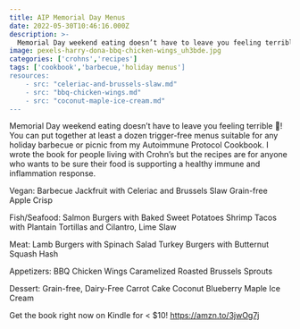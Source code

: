 ```yaml
---
title: AIP Memorial Day Menus
date: 2022-05-30T10:46:16.000Z
description: >-
  Memorial Day weekend eating doesn’t have to leave you feeling terrible! You can put together a dozen trigger-free menus from my Autoimmune Protocol Cookbook. 
image: pexels-harry-dona-bbq-chicken-wings_uh3bde.jpg
categories: ['crohns','recipes']
tags: ['cookbook','barbecue,'holiday menus']
resources:
    - src: "celeriac-and-brussels-slaw.md"
    - src: "bbq-chicken-wings.md"
    - src: "coconut-maple-ice-cream.md"
---
```


Memorial Day weekend eating doesn’t have to leave you feeling terrible 🤢! You can put together at least a dozen trigger-free menus suitable for any holiday barbecue or picnic from my Autoimmune Protocol Cookbook.  I wrote the book for people living with Crohn’s but the recipes are for anyone who wants to be sure their food is supporting a healthy immune and inflammation response. 

Vegan:
Barbecue Jackfruit with Celeriac and Brussels Slaw
Grain-free Apple Crisp

Fish/Seafood:
Salmon Burgers with Baked Sweet Potatoes
Shrimp Tacos with Plantain Tortillas and Cilantro, Lime Slaw

Meat:
Lamb Burgers with Spinach Salad
Turkey Burgers with Butternut Squash Hash

Appetizers:
BBQ Chicken Wings
Caramelized Roasted Brussels Sprouts

Dessert:
Grain-free, Dairy-Free Carrot Cake
Coconut Blueberry Maple Ice Cream


Get the book right now on Kindle for < $10!
https://amzn.to/3jwOg7j
